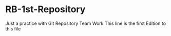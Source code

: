 # RB-1st-Repository
Just a practice with Git Repository Team Work
This line is the first Edition to this file
